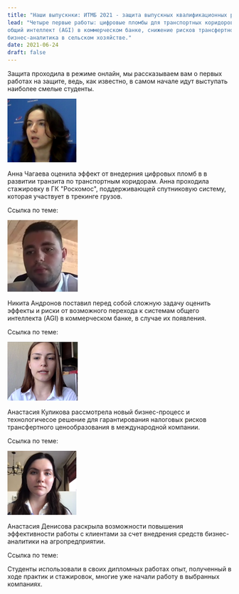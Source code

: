 ```yaml
---
title: "Наши выпускнки: ИТМБ 2021 - защита выпускных квалификационных работ"
lead: "Четыре первые работы: цифровые пломбы для транспортных коридоров, 
общий интеллект (AGI) в коммерческом банке, снижение рисков трансфертного ценообразования, 
бизнес-аналитика в сельском хозяйстве."
date: 2021-06-24
draft: false
---
```


Защита проходила в режиме онлайн, мы рассказываем вам о первых
работах на защите, ведь, как известно, в самом начале идут выступать
наиболее смелые студенты.


<img src="chagaeva.png" alt="Чагаева" class="border-0 rounded-circle float-left mr-3 pt-2">

Анна Чагаева оценила эффект от внедерния цифровых пломб в
в развитии транзита по транспортным коридорам. Анна проходила стажировку 
в ГК "Роскомос", поддерживающей спутниковую систему, которая участвует 
в трекинге грузов.

Ссылка по теме:

<img src="andronov.png" alt="Андронов" class="border-0 rounded-circle float-right mr-3 pt-2">

Никита Андронов поставил перед собой сложную задачу оценить эффекты и риски 
от возможного перехода к системам общего интеллекта (AGI) в коммерческом банке, в случае их появления.

Ссылка по теме:

<img src="kulikova.png" alt="Куликова" class="border-0 rounded-circle float-left mr-3 pt-2">

Анастасия Куликова рассмотрела новый бизнес-процесс и технологичесое решение 
для гарантирования налоговых рисков трансфертного ценообразования 
в международной компании.  

Ссылка по теме:

<img src="denisova.png" alt="Денисова" class="border-0 rounded-circle float-right ml-3 pt-2">

Анастасия Денисова раскрыла возможности повышения эффективности 
работы с клиентами за счет внедрения средств бизнес-аналитики на 
агропредприятии.

Ссылка по теме:

Студенты использовали в своих дипломных работах опыт, 
полученный в ходе практик и стажировок, многие уже начали работу 
в выбранных компаниях.   
